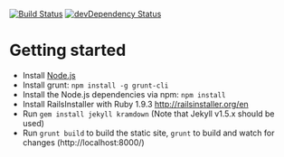 [![Build Status](https://travis-ci.org/mpc-hc/mpc-hc.org.svg)](https://travis-ci.org/mpc-hc/mpc-hc.org)
[![devDependency Status](https://david-dm.org/mpc-hc/mpc-hc.org/dev-status.svg?theme=shields.io)](https://david-dm.org/mpc-hc/mpc-hc.org#info=devDependencies)

# Getting started

* Install [Node.js](http://nodejs.org/download/)
* Install grunt: `npm install -g grunt-cli`
* Install the Node.js dependencies via npm: `npm install`
* Install RailsInstaller with Ruby 1.9.3 <http://railsinstaller.org/en>
* Run `gem install jekyll kramdown` (Note that Jekyll v1.5.x should be used)
* Run `grunt build` to build the static site, `grunt` to build and watch for changes (http://localhost:8000/)
